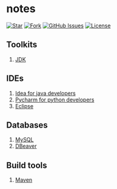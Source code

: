 # notes

[![Star](https://img.shields.io/github/stars/msgiii/notes?color=success)](https://github.com/msgi/notes/)
[![Fork](https://img.shields.io/github/forks/msgiii/notes)](https://github.com/msgi/notes/fork)
[![GitHub Issues](https://img.shields.io/github/issues/msgiii/notes?color=success)](https://github.com/msgi/notes/issues)
[![License](https://img.shields.io/badge/license-Apache%202-blue)](https://github.com/msgiii/notes)

## Toolkits

1. [JDK](https://www.oracle.com/java/technologies/downloads/)

## IDEs

1. [Idea for java developers](https://www.jetbrains.com/idea/)
2. [Pycharm for python developers](https://www.jetbrains.com/pycharm/)
3. [Eclipse](https://www.eclipse.org/downloads/)


## Databases

1. [MySQL](https://dev.mysql.com/downloads/mysql/)
2. [DBeaver](https://dbeaver.io/download/)


## Build tools

1. [Maven](https://maven.apache.org/download.cgi)





